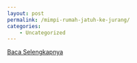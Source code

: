 ```yaml
---
layout: post
permalink: /mimpi-rumah-jatuh-ke-jurang/
categories:
    - Uncategorized
---
```


[Baca Selengkapnya](/03)